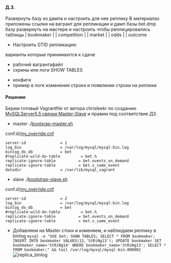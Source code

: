 #### Д.З.
Развернуть базу из дампа и настроить для нее реплику
В материалах приложены ссылки на вагрант для репликации
и дамп базы bet.dmp
базу развернуть на мастере
и настроить чтобы реплицировались таблицы
| bookmaker |
| competition |
| market |
| odds |
| outcome

* Настроить GTID репликацию

варианты которые принимаются к сдаче
- рабочий вагрантафайл
- скрины или логи SHOW TABLES
* конфиги
* пример в логе изменения строки и появления строки на реплике

#### Решение

Берем готовый Vagrantfile от автора chrisleekr по созданию [MySQLServer5.5 связки Master-Slave](https://github.com/chrisleekr/vagrant-mysql-master-slave-replication) и правим под соответствие ДЗ.

* master
./[bootsrap-master.sh](https://github.com/kyourselfer/OTUS_LinuxAdmin201804/blob/master/lesson26_mysql/bootstrap-master.sh)

conf.d/[my_override.cnf](https://github.com/kyourselfer/OTUS_LinuxAdmin201804/blob/master/lesson26_mysql/config/master/my-master.cnf)
```
server-id              	= 1
log_bin            		= /var/log/mysql/mysql-bin.log
binlog_do_db			= bet
#replicate-wild-do-table         = bet.%
replicate-ignore-table          = bet.events_on_demand
replicate-ignore-table          = bet.v_same_event
datadir  				= /var/lib/mysql_vagrant
```
* slave
./[bootstrap-slave.sh](https://github.com/kyourselfer/OTUS_LinuxAdmin201804/blob/master/lesson26_mysql/bootstrap-slave.sh)

conf.d/[my_override.cnf](https://github.com/kyourselfer/OTUS_LinuxAdmin201804/blob/master/lesson26_mysql/config/slave/my-slave.cnf)
```
server-id              	= 2
log_bin            		= /var/log/mysql/mysql-bin.log
binlog_do_db			= bet
#replicate-wild-do-table         = bet.%
replicate-ignore-table          = bet.events_on_demand
replicate-ignore-table          = bet.v_same_event
```

* Добавляем на Master стоки и изменяем, и наблюдаем реплику в binlog `mysql -e "USE bet; SHOW TABLES; SELECT * FROM bookmaker; INSERT INTO bookmaker VALUES(13,'StRiNg13'); UPDATE bookmaker SET bookmaker_name='StRiNg14' WHERE bookmaker_name='StRiNg13'; SELECT * FROM bookmaker;" && tail /var/log/mysql/mysql-bin.000002`
![replica_binlog](https://github.com/kyourselfer/OTUS_LinuxAdmin201804/blob/master/lesson26_mysql/replica_binlog.gif)
